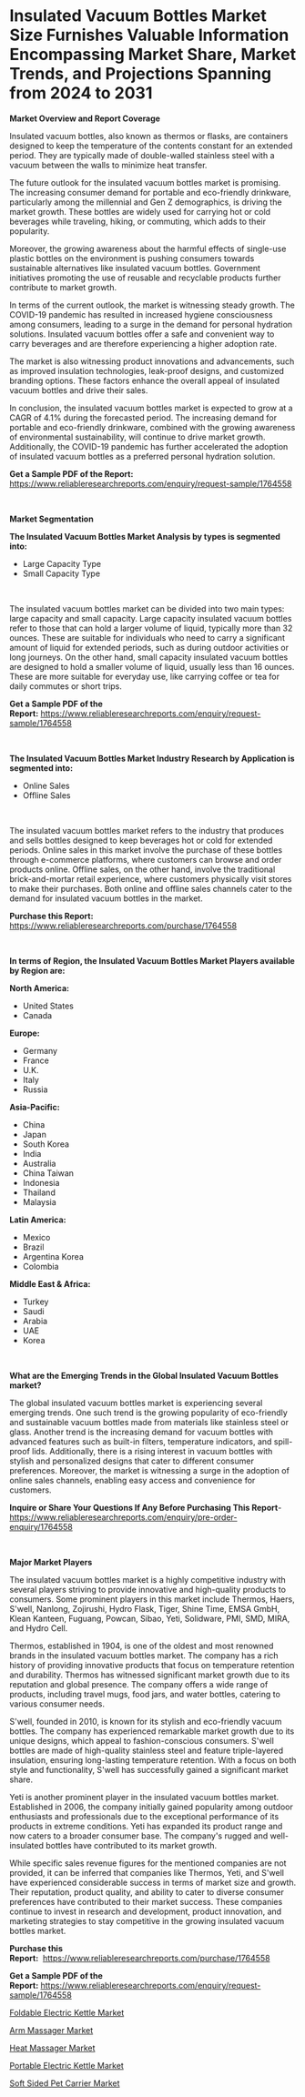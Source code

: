 <p><h1>Insulated Vacuum Bottles Market Size Furnishes Valuable Information Encompassing Market Share, Market Trends, and Projections Spanning from 2024 to 2031</h1></p><p><strong>Market Overview and Report Coverage</strong></p>
<p><p>Insulated vacuum bottles, also known as thermos or flasks, are containers designed to keep the temperature of the contents constant for an extended period. They are typically made of double-walled stainless steel with a vacuum between the walls to minimize heat transfer.</p><p>The future outlook for the insulated vacuum bottles market is promising. The increasing consumer demand for portable and eco-friendly drinkware, particularly among the millennial and Gen Z demographics, is driving the market growth. These bottles are widely used for carrying hot or cold beverages while traveling, hiking, or commuting, which adds to their popularity.</p><p>Moreover, the growing awareness about the harmful effects of single-use plastic bottles on the environment is pushing consumers towards sustainable alternatives like insulated vacuum bottles. Government initiatives promoting the use of reusable and recyclable products further contribute to market growth.</p><p>In terms of the current outlook, the market is witnessing steady growth. The COVID-19 pandemic has resulted in increased hygiene consciousness among consumers, leading to a surge in the demand for personal hydration solutions. Insulated vacuum bottles offer a safe and convenient way to carry beverages and are therefore experiencing a higher adoption rate.</p><p>The market is also witnessing product innovations and advancements, such as improved insulation technologies, leak-proof designs, and customized branding options. These factors enhance the overall appeal of insulated vacuum bottles and drive their sales.</p><p>In conclusion, the insulated vacuum bottles market is expected to grow at a CAGR of 4.1% during the forecasted period. The increasing demand for portable and eco-friendly drinkware, combined with the growing awareness of environmental sustainability, will continue to drive market growth. Additionally, the COVID-19 pandemic has further accelerated the adoption of insulated vacuum bottles as a preferred personal hydration solution.</p></p>
<p><strong>Get a Sample PDF of the Report:</strong> <a href="https://www.reliableresearchreports.com/enquiry/request-sample/1764558">https://www.reliableresearchreports.com/enquiry/request-sample/1764558</a></p>
<p>&nbsp;</p>
<p><strong>Market Segmentation</strong></p>
<p><strong>The Insulated Vacuum Bottles Market Analysis by types is segmented into:</strong></p>
<p><ul><li>Large Capacity Type</li><li>Small Capacity Type</li></ul></p>
<p>&nbsp;</p>
<p><p>The insulated vacuum bottles market can be divided into two main types: large capacity and small capacity. Large capacity insulated vacuum bottles refer to those that can hold a larger volume of liquid, typically more than 32 ounces. These are suitable for individuals who need to carry a significant amount of liquid for extended periods, such as during outdoor activities or long journeys. On the other hand, small capacity insulated vacuum bottles are designed to hold a smaller volume of liquid, usually less than 16 ounces. These are more suitable for everyday use, like carrying coffee or tea for daily commutes or short trips.</p></p>
<p><strong>Get a Sample PDF of the Report:</strong>&nbsp;<a href="https://www.reliableresearchreports.com/enquiry/request-sample/1764558">https://www.reliableresearchreports.com/enquiry/request-sample/1764558</a></p>
<p>&nbsp;</p>
<p><strong>The Insulated Vacuum Bottles Market Industry Research by Application is segmented into:</strong></p>
<p><ul><li>Online Sales</li><li>Offline Sales</li></ul></p>
<p>&nbsp;</p>
<p><p>The insulated vacuum bottles market refers to the industry that produces and sells bottles designed to keep beverages hot or cold for extended periods. Online sales in this market involve the purchase of these bottles through e-commerce platforms, where customers can browse and order products online. Offline sales, on the other hand, involve the traditional brick-and-mortar retail experience, where customers physically visit stores to make their purchases. Both online and offline sales channels cater to the demand for insulated vacuum bottles in the market.</p></p>
<p><strong>Purchase this Report:</strong>&nbsp; <a href="https://www.reliableresearchreports.com/purchase/1764558">https://www.reliableresearchreports.com/purchase/1764558</a></p>
<p>&nbsp;</p>
<p><strong>In terms of Region, the Insulated Vacuum Bottles Market Players available by Region are:</strong></p>
<p>
    <p> <strong> North America: </strong>
        <ul>
            <li>United States</li>
            <li>Canada</li>
        </ul>
        </p> 
    <p> <strong> Europe: </strong>
        <ul>
            <li>Germany</li>
            <li>France</li>
            <li>U.K.</li>
            <li>Italy</li>
            <li>Russia</li>
        </ul>
        </p> 
    <p> <strong> Asia-Pacific: </strong>
        <ul>
            <li>China</li>
            <li>Japan</li>
            <li>South Korea</li>
            <li>India</li>
            <li>Australia</li>
            <li>China Taiwan</li>
            <li>Indonesia</li>
            <li>Thailand</li>
            <li>Malaysia</li>
        </ul>
        </p> 
    <p> <strong> Latin America: </strong>
        <ul>
            <li>Mexico</li>
            <li>Brazil</li>
            <li>Argentina Korea</li>
            <li>Colombia</li>
        </ul>
        </p> 
    <p> <strong> Middle East & Africa: </strong>
        <ul>
            <li>Turkey</li>
            <li>Saudi</li>
            <li>Arabia</li>
            <li>UAE</li>
            <li>Korea</li>
        </ul>
    </p>
    </p>
<p>&nbsp;</p>
<p><strong>What are the Emerging Trends in the Global Insulated Vacuum Bottles market?</strong></p>
<p><p>The global insulated vacuum bottles market is experiencing several emerging trends. One such trend is the growing popularity of eco-friendly and sustainable vacuum bottles made from materials like stainless steel or glass. Another trend is the increasing demand for vacuum bottles with advanced features such as built-in filters, temperature indicators, and spill-proof lids. Additionally, there is a rising interest in vacuum bottles with stylish and personalized designs that cater to different consumer preferences. Moreover, the market is witnessing a surge in the adoption of online sales channels, enabling easy access and convenience for customers.</p></p>
<p><strong>Inquire or Share Your Questions If Any Before Purchasing This Report</strong>- <a href="https://www.reliableresearchreports.com/enquiry/pre-order-enquiry/1764558">https://www.reliableresearchreports.com/enquiry/pre-order-enquiry/1764558</a></p>
<p>&nbsp;</p>
<p><strong>Major Market Players</strong></p>
<p><p>The insulated vacuum bottles market is a highly competitive industry with several players striving to provide innovative and high-quality products to consumers. Some prominent players in this market include Thermos, Haers, S'well, Nanlong, Zojirushi, Hydro Flask, Tiger, Shine Time, EMSA GmbH, Klean Kanteen, Fuguang, Powcan, Sibao, Yeti, Solidware, PMI, SMD, MIRA, and Hydro Cell.</p><p>Thermos, established in 1904, is one of the oldest and most renowned brands in the insulated vacuum bottles market. The company has a rich history of providing innovative products that focus on temperature retention and durability. Thermos has witnessed significant market growth due to its reputation and global presence. The company offers a wide range of products, including travel mugs, food jars, and water bottles, catering to various consumer needs.</p><p>S'well, founded in 2010, is known for its stylish and eco-friendly vacuum bottles. The company has experienced remarkable market growth due to its unique designs, which appeal to fashion-conscious consumers. S'well bottles are made of high-quality stainless steel and feature triple-layered insulation, ensuring long-lasting temperature retention. With a focus on both style and functionality, S'well has successfully gained a significant market share.</p><p>Yeti is another prominent player in the insulated vacuum bottles market. Established in 2006, the company initially gained popularity among outdoor enthusiasts and professionals due to the exceptional performance of its products in extreme conditions. Yeti has expanded its product range and now caters to a broader consumer base. The company's rugged and well-insulated bottles have contributed to its market growth.</p><p>While specific sales revenue figures for the mentioned companies are not provided, it can be inferred that companies like Thermos, Yeti, and S'well have experienced considerable success in terms of market size and growth. Their reputation, product quality, and ability to cater to diverse consumer preferences have contributed to their market success. These companies continue to invest in research and development, product innovation, and marketing strategies to stay competitive in the growing insulated vacuum bottles market.</p></p>
<p><strong>Purchase this Report:</strong>&nbsp;&nbsp;<a href="https://www.reliableresearchreports.com/purchase/1764558">https://www.reliableresearchreports.com/purchase/1764558</a></p>
<p></p>
<p><strong>Get a Sample PDF of the Report:</strong>&nbsp;<a href="https://www.reliableresearchreports.com/enquiry/request-sample/1764558">https://www.reliableresearchreports.com/enquiry/request-sample/1764558</a></p>
<p><p><a href="https://github.com/gulaimolin/Market-Research-Report-List-2/blob/main/foldable-electric-kettle-market.md">Foldable Electric Kettle Market</a></p><p><a href="https://github.com/grishafomin4852/Market-Research-Report-List-2/blob/main/arm-massager-market.md">Arm Massager Market</a></p><p><a href="https://github.com/ruslanpoljakovrd177/Market-Research-Report-List-2/blob/main/heat-massager-market.md">Heat Massager Market</a></p><p><a href="https://github.com/gdfhhhj/Market-Research-Report-List-2/blob/main/portable-electric-kettle-market.md">Portable Electric Kettle Market</a></p><p><a href="https://github.com/luckyshygirl/Market-Research-Report-List-2/blob/main/soft-sided-pet-carrier-market.md">Soft Sided Pet Carrier Market</a></p></p>